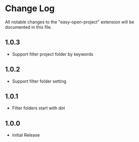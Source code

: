 # Change Log

All notable changes to the "easy-open-project" extension will be documented in this file.

## 1.0.3

- Support filter project folder by keywords

## 1.0.2

- Support filter folder setting

## 1.0.1

- Filter folders start with dot

## 1.0.0

- Initial Release
